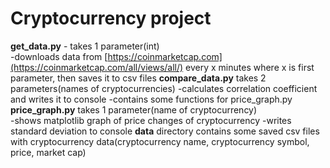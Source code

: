 # Cryptocurrency project  
**get_data.py** - takes 1 parameter(int)  
-downloads data from [https://coinmarketcap.com](https://coinmarketcap.com/all/views/all/) every x minutes where x is first parameter, then saves it to csv files
**compare_data.py** takes 2 parameters(names of cryptocurrencies)
-calculates correlation coefficient and writes it to console
-contains some functions for price_graph.py  
**price_graph.py** takes 1 parameter(name of cryptocurrency)  
-shows matplotlib graph of price changes of cryptocurrency
-writes standard deviation to console
**data** directory contains some saved csv files with cryptocurrency data(cryptocurrency name, cryptocurrency symbol, price, market cap)
